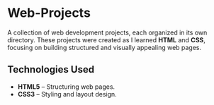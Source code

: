 # Web-Projects

A collection of web development projects, each organized in its own directory. These projects were created as I learned **HTML** and **CSS**, focusing on building structured and visually appealing web pages.

## Technologies Used

- **HTML5** – Structuring web pages.
- **CSS3** – Styling and layout design.
